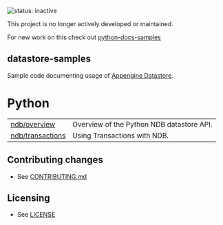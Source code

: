 ![status: inactive](https://img.shields.io/badge/status-inactive-red.svg)

This project is no longer actively developed or maintained.  

For new work on this check out [python-docs-samples](https://github.com/googlecloudplatform/python-docs-samples)

## datastore-samples

Sample code documenting usage of [Appengine Datastore](https://cloud.google.com/datastore/docs/concepts/overview).

# Python

|    |   |
| ------------- | ------------- |
| [ndb/overview](python/ndb/overview)   | Overview of the Python NDB datastore API.  |
| [ndb/transactions](python/ndb/transactions)   | Using Transactions with NDB.  |

## Contributing changes

* See [CONTRIBUTING.md](CONTRIBUTING.md)


## Licensing

* See [LICENSE](LICENSE)
